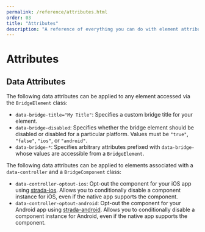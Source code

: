 ```yaml
---
permalink: /reference/attributes.html
order: 03
title: "Attributes"
description: "A reference of everything you can do with element attributes."
---
```


# Attributes

## Data Attributes

The following data attributes can be applied to any element accessed via the `BridgeElement` class:

* `data-bridge-title="My Title"`: Specifies a custom bridge title for your element.
* `data-bridge-disabled`: Specifies whether the bridge element should be disabled or disabled for a particular platform. Values must be `"true"`, `"false"`, `"ios"`, or `"android"`.
* `data-bridge-*`: Specifies arbitrary attributes prefixed with `data-bridge-` whose values are accessible from a `BridgeElement`.

The following data attributes can be applied to elements associated with a `data-controller` and a `BridgeComponent` class:

* `data-controller-optout-ios`: Opt-out the component for your iOS app using [strada-ios](https://github.com/hotwired/strada-ios). Allows you to conditionally disable a component instance for iOS, even if the native app supports the component.
* `data-controller-optout-android`: Opt-out the component for your Android app using [strada-android](https://github.com/hotwired/strada-android). Allows you to conditionally disable a component instance for Android, even if the native app supports the component.
